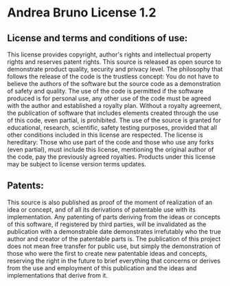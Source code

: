 # Andrea Bruno License 1.2

## License and terms and conditions of use:

This license provides copyright, author's rights and intellectual property rights and reserves patent rights.
This source is released as open source to demonstrate product quality, security and privacy level.
The philosophy that follows the release of the code is the trustless concept: You do not have to believe the authors of the software but the source code as a demonstration of safety and quality.
The use of the code is permitted if the software produced is for personal use, any other use of the code must be agreed with the author and established a royalty plan. Without a royalty agreement, the publication of software that includes elements created through the use of this code, even partial, is prohibited.
The use of the source is granted for educational, research, scientific, safety testing purposes, provided that all other conditions included in this license are respected.
The license is hereditary: Those who use part of the code and those who use any forks (even partial), must include this license, mentioning the original author of the code, pay the previously agreed royalties.
Products under this license may be subject to license version terms updates.

## Patents:

This source is also published as proof of the moment of realization of an idea or concept, and of all its derivations of patentable use with its implementation.
Any patenting of parts deriving from the ideas or concepts of this software, if registered by third parties, will be invalidated as the publication with a demonstrable date demonstrates irrefutably who the true author and creator of the patentable parts is. The publication of this project does not mean free transfer for public use, but simply the demonstration of those who were the first to create new patentable ideas and concepts, reserving the right in the future to brief everything that concerns or derives from the use and employment of this publication and the ideas and implementations that derive from it.